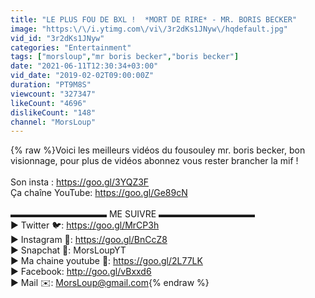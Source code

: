 ```yaml
---
title: "LE PLUS FOU DE BXL !  *MORT DE RIRE* - MR. BORIS BECKER"
image: "https:\/\/i.ytimg.com\/vi\/3r2dKs1JNyw\/hqdefault.jpg"
vid_id: "3r2dKs1JNyw"
categories: "Entertainment"
tags: ["morsloup","mr boris becker","boris becker"]
date: "2021-06-11T12:30:34+03:00"
vid_date: "2019-02-02T09:00:00Z"
duration: "PT9M8S"
viewcount: "327347"
likeCount: "4696"
dislikeCount: "148"
channel: "MorsLoup"
---
```

{% raw %}Voici les meilleurs vidéos du fousouley mr. boris becker, bon visionnage,  pour plus de vidéos abonnez vous rester brancher la mif ! <br /><br />Son insta : <a rel="nofollow" target="blank" href="https://goo.gl/3YQZ3F">https://goo.gl/3YQZ3F</a><br />Ça chaîne YouTube: <a rel="nofollow" target="blank" href="https://goo.gl/Ge89cN">https://goo.gl/Ge89cN</a><br /><br />▬▬▬▬▬▬▬▬▬▬▬ ME SUIVRE ▬▬▬▬▬▬▬▬▬▬▬<br />► Twitter 🐦: <a rel="nofollow" target="blank" href="https://goo.gl/MrCP3h">https://goo.gl/MrCP3h</a><br />► Instagram 📸: <a rel="nofollow" target="blank" href="https://goo.gl/BnCcZ8">https://goo.gl/BnCcZ8</a><br />► Snapchat 👻: MorsLoupYT<br />► Ma chaine youtube 🎥: <a rel="nofollow" target="blank" href="https://goo.gl/2L77LK">https://goo.gl/2L77LK</a><br />► Facebook: <a rel="nofollow" target="blank" href="http://goo.gl/vBxxd6">http://goo.gl/vBxxd6</a><br />► Mail ✉️: MorsLoup@gmail.com{% endraw %}

